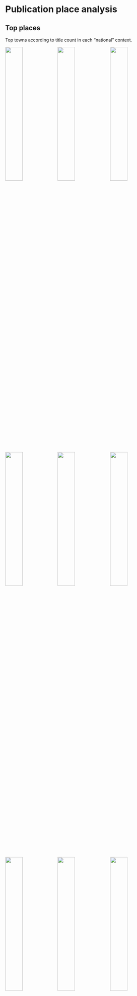 Publication place analysis
==========================

Top places
----------

Top towns according to title count in each “national” context.

<img src="place_files/figure-markdown_strict/top_place-1.png" width="33%" /><img src="place_files/figure-markdown_strict/top_place-2.png" width="33%" /><img src="place_files/figure-markdown_strict/top_place-3.png" width="33%" /><img src="place_files/figure-markdown_strict/top_place-4.png" width="33%" /><img src="place_files/figure-markdown_strict/top_place-5.png" width="33%" /><img src="place_files/figure-markdown_strict/top_place-6.png" width="33%" /><img src="place_files/figure-markdown_strict/top_place-7.png" width="33%" /><img src="place_files/figure-markdown_strict/top_place-8.png" width="33%" /><img src="place_files/figure-markdown_strict/top_place-9.png" width="33%" /><img src="place_files/figure-markdown_strict/top_place-10.png" width="33%" /><img src="place_files/figure-markdown_strict/top_place-11.png" width="33%" /><img src="place_files/figure-markdown_strict/top_place-12.png" width="33%" /><img src="place_files/figure-markdown_strict/top_place-13.png" width="33%" /><img src="place_files/figure-markdown_strict/top_place-14.png" width="33%" /><img src="place_files/figure-markdown_strict/top_place-15.png" width="33%" /><img src="place_files/figure-markdown_strict/top_place-16.png" width="33%" /><img src="place_files/figure-markdown_strict/top_place-17.png" width="33%" /><img src="place_files/figure-markdown_strict/top_place-18.png" width="33%" /><img src="place_files/figure-markdown_strict/top_place-19.png" width="33%" /><img src="place_files/figure-markdown_strict/top_place-20.png" width="33%" /><img src="place_files/figure-markdown_strict/top_place-21.png" width="33%" /><img src="place_files/figure-markdown_strict/top_place-22.png" width="33%" /><img src="place_files/figure-markdown_strict/top_place-23.png" width="33%" /><img src="place_files/figure-markdown_strict/top_place-24.png" width="33%" /><img src="place_files/figure-markdown_strict/top_place-25.png" width="33%" /><img src="place_files/figure-markdown_strict/top_place-26.png" width="33%" /><img src="place_files/figure-markdown_strict/top_place-27.png" width="33%" /><img src="place_files/figure-markdown_strict/top_place-28.png" width="33%" /><img src="place_files/figure-markdown_strict/top_place-29.png" width="33%" /><img src="place_files/figure-markdown_strict/top_place-30.png" width="33%" /><img src="place_files/figure-markdown_strict/top_place-31.png" width="33%" /><img src="place_files/figure-markdown_strict/top_place-32.png" width="33%" /><img src="place_files/figure-markdown_strict/top_place-33.png" width="33%" /><img src="place_files/figure-markdown_strict/top_place-34.png" width="33%" /><img src="place_files/figure-markdown_strict/top_place-35.png" width="33%" /><img src="place_files/figure-markdown_strict/top_place-36.png" width="33%" /><img src="place_files/figure-markdown_strict/top_place-37.png" width="33%" /><img src="place_files/figure-markdown_strict/top_place-38.png" width="33%" /><img src="place_files/figure-markdown_strict/top_place-39.png" width="33%" /><img src="place_files/figure-markdown_strict/top_place-40.png" width="33%" /><img src="place_files/figure-markdown_strict/top_place-41.png" width="33%" /><img src="place_files/figure-markdown_strict/top_place-42.png" width="33%" /><img src="place_files/figure-markdown_strict/top_place-43.png" width="33%" /><img src="place_files/figure-markdown_strict/top_place-44.png" width="33%" /><img src="place_files/figure-markdown_strict/top_place-45.png" width="33%" /><img src="place_files/figure-markdown_strict/top_place-46.png" width="33%" /><img src="place_files/figure-markdown_strict/top_place-47.png" width="33%" /><img src="place_files/figure-markdown_strict/top_place-48.png" width="33%" /><img src="place_files/figure-markdown_strict/top_place-49.png" width="33%" /><img src="place_files/figure-markdown_strict/top_place-50.png" width="33%" /><img src="place_files/figure-markdown_strict/top_place-51.png" width="33%" /><img src="place_files/figure-markdown_strict/top_place-52.png" width="33%" /><img src="place_files/figure-markdown_strict/top_place-53.png" width="33%" /><img src="place_files/figure-markdown_strict/top_place-54.png" width="33%" /><img src="place_files/figure-markdown_strict/top_place-55.png" width="33%" /><img src="place_files/figure-markdown_strict/top_place-56.png" width="33%" /><img src="place_files/figure-markdown_strict/top_place-57.png" width="33%" /><img src="place_files/figure-markdown_strict/top_place-58.png" width="33%" /><img src="place_files/figure-markdown_strict/top_place-59.png" width="33%" /><img src="place_files/figure-markdown_strict/top_place-60.png" width="33%" /><img src="place_files/figure-markdown_strict/top_place-61.png" width="33%" /><img src="place_files/figure-markdown_strict/top_place-62.png" width="33%" /><img src="place_files/figure-markdown_strict/top_place-63.png" width="33%" /><img src="place_files/figure-markdown_strict/top_place-64.png" width="33%" /><img src="place_files/figure-markdown_strict/top_place-65.png" width="33%" /><img src="place_files/figure-markdown_strict/top_place-66.png" width="33%" /><img src="place_files/figure-markdown_strict/top_place-67.png" width="33%" /><img src="place_files/figure-markdown_strict/top_place-68.png" width="33%" /><img src="place_files/figure-markdown_strict/top_place-69.png" width="33%" />

Countries per catalog
---------------------

Summary of selected countries per catalog, for quality control purposes.
Should have the same countries than above.

    ## [1] "estc"
    ## 
    ##                                   Ambiguous               Antiqua 
    ##                   608                     2                    21 
    ##                 Aruba             Australia               Austria 
    ##                     2                     3                    31 
    ##               Bahamas              Barbados               Belgium 
    ##                    19                    58                   562 
    ##                Canada                  Cuba        Czech Republic 
    ##                   976                     3                     2 
    ##        Czezh Republic               Denmark              Dominica 
    ##                     1                    34                    45 
    ##               England                France                Geneva 
    ##                346600                  3861                     1 
    ##               Germany               Grenada            Guadaloupe 
    ##                   825                    17                     4 
    ##             Guernesey              Guernsey                 Haiti 
    ##                    12                    11                    51 
    ##               Hamburg               Hungary                 India 
    ##                     1                     2                   310 
    ##               Ireland           Isle of Man                 Italy 
    ##                 26621                    17                   243 
    ##               Jamaica                Latvia                 Malta 
    ##                   249                     3                    10 
    ##            Martinique                Mexico           Netherlands 
    ##                    11                     1                  2138 
    ##      Northern Ireland                Poland              Portugal 
    ##                   872                     6                    11 
    ##                Russia Saint Kitts and Nevis           Saint Lucia 
    ##                    25                    20                     1 
    ##              Scotland          South Africa                 Spain 
    ##                 38980                     1                    15 
    ##             Sri Lanka          St Eustatius            St Vincent 
    ##                     2                     1                    33 
    ##                Sweden           Switzerland   Trinidad and Tobago 
    ##                    32                   290                     4 
    ##                Turkey                   USA                 Wales 
    ##                     1                 33615                     1 
    ## [1] "----------"
    ## [1] "snb"
    ## 
    ##        Austria        Belgium         Canada     Copenhagen Czech Republic 
    ##             16             13              1             32              5 
    ##        Denmark        England        Estonia        Finland         France 
    ##            423            481            167           1730            241 
    ##        Germany        Ireland          Italy         Latvia      Lithuania 
    ##           1356              5            108             84             11 
    ##    Netherlands         Norway         Poland       Portugal         Russia 
    ##            211             25             82              8             61 
    ##       Scotland          Spain         Sweden    Switzerland        Ukraine 
    ##              8             15          66238             35              1 
    ##            USA 
    ##             22 
    ## [1] "----------"
    ## [1] "fnb"
    ## 
    ##     Austria     Belgium  Copenhagen     Denmark     England     Estonia 
    ##           2           2           3          18          50         256 
    ##     Finland      France     Germany       Italy      Latvia   Lithuania 
    ##       14525          31         254           4          39           1 
    ## Netherlands      Poland    Portugal      Russia    Scotland       Spain 
    ##          70           6           1         106           1           1 
    ##      Sweden Switzerland         USA 
    ##        3818           1           1 
    ## [1] "----------"
    ## [1] "stcn"
    ## 
    ##                Ambiguous                Australia                  Austria 
    ##                        1                       63                      117 
    ##                  Belarus                  Belgium                   Canada 
    ##                        1                     5247                        1 
    ##           Czech Republic                  Denmark                  England 
    ##                        6                       12                     1200 
    ##                  Estonia                  Finland                   France 
    ##                        5                       31                     1845 
    ##                  Germany                    Haiti                  Hungary 
    ##                     4102                        1                        4 
    ##                    India                Indonesia                     Iraq 
    ##                        2                        3                        2 
    ##                  Ireland                    Italy                Lithuania 
    ##                        8                      350                        1 
    ##              Netherlands                Nicaragua                   Norway 
    ##                   129924                        1                       52 
    ##                   Poland                 Portugal                   Russia 
    ##                       20                        8                        6 
    ##    Saint Kitts and Nevis                 Scotland                 Slovakia 
    ##                        1                       67                        2 
    ##                    Spain                Sri Lanka                 Suriname 
    ##                       17                       43                     4862 
    ##                   Sweden              Switzerland                   Turkey 
    ##                       94                       57                        9 
    ##                  Ukraine           United Kingdom United States of America 
    ##                        1                        2                      958 
    ##                      USA 
    ##                      653 
    ## [1] "----------"
    ## [1] "stcv"
    ## 
    ##        Austria        Belgium Czech Republic        England         France 
    ##             10          20723              1             43            156 
    ##        Germany          Italy    Netherlands       Scotland         Sweden 
    ##             36              6            120              1              2 
    ##    Switzerland            USA 
    ##              3              1 
    ## [1] "----------"
